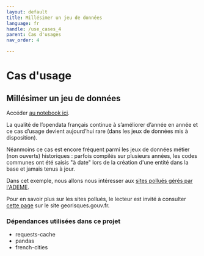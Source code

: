 ```yaml
---
layout: default
title: Millésimer un jeu de données
language: fr
handle: /use_cases_4
parent: Cas d'usages
nav_order: 4

---
```


# Cas d'usage
## Millésimer un jeu de données


Accéder <a href="https://github.com/tgrandje/french-cities/blob/main/notebooks_docs/usecase_4.ipynb" target="_blank">au notebook ici</a>.

La qualité de l’opendata français continue à s’améliorer d’année en année et ce
cas d’usage devient aujourd’hui rare (dans les jeux de données mis à
disposition).

Néanmoins ce cas est encore fréquent parmi les jeux de données métier (non
ouverts) historiques : parfois compilés sur plusieurs années, les codes
communes ont été saisis "à date" lors de la création d'une entité dans la base
et jamais tenus à jour.

Dans cet exemple, nous allons nous intéresser aux 
[sites pollués gérés par l'ADEME](https://data.ademe.fr/datasets/srd-ademe).


Pour en savoir plus sur les sites pollués, le lecteur est invité à consulter
[cette page](https://georisques.gouv.fr/consulter-les-dossiers-thematiques/pollutions-sols-sis-anciens-sites-industriels)
sur le site georisques.gouv.fr.

### Dépendances utilisées dans ce projet
* requests-cache
* pandas
* french-cities
